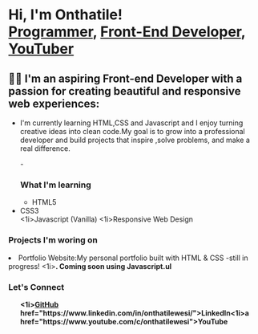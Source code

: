 <h1>Hi, I'm Onthatile! <br/><a href="https://github.com/wesionthatile">Programmer</a>, <a href="https://www.linkedin.com/in/onthatilewesi/">Front-End Developer</a>, <a href="https://www.youtube.com/c/onthatilewesi">YouTuber</a></h1>

<h2>👨‍💻 I'm an aspiring Front-end Developer with a passion for creating beautiful and responsive web experiences:</h2>

- <p>I'm currently learning HTML,CSS and Javascript and I enjoy turning creative ideas into clean code.My goal is to grow into a professional developer and build projects that inspire ,solve problems, and make a real difference.<p>
  -<h3>What I'm learning </h3>
  <ul>
  <li>HTML5</li>
<li>CSS3</li>
<1i>Javascript (Vanilla)</1i>
<1i>Responsive Web Design</> </ul>
<h3>Projects I'm woring on </h3><ul></ul>
<li></strong>Portfolio Website:</strong>My personal portfolio built with HTML & CSS -still in progress!</1i> 
<1i><strong><To-Do List App:</strong>.
Coming soon using Javascript.</1i></>ul

<h3>Let's Connect</h3>
<ul>
  <1i><a
  href="https://github.com/wesionthatile">GitHub</a></1i>
  href="https://www.linkedin.com/in/onthatilewesi/">LinkedIn</a></1i><1i>a
  href="https://www.youtube.com/c/onthatilewesi">YouTube</a></1i></ul>
   
